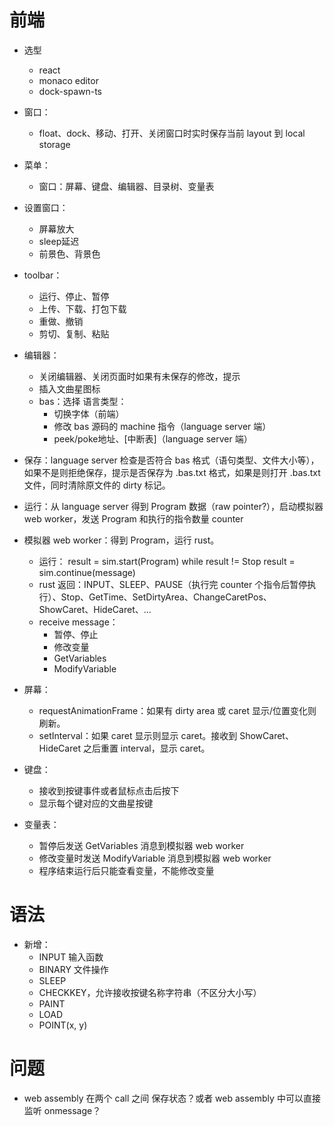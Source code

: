 # 前端
- 选型
    + react
    + monaco editor
    + dock-spawn-ts

    
- 窗口：
    
    + float、dock、移动、打开、关闭窗口时实时保存当前 layout 到 local storage
    
- 菜单：
    
    + 窗口：屏幕、键盘、编辑器、目录树、变量表
    
- 设置窗口：
    + 屏幕放大
    + sleep延迟
    + 前景色、背景色
    
- toolbar：
    + 运行、停止、暂停
    + 上传、下载、打包下载
    + 重做、撤销
    + 剪切、复制、粘贴
    
- 编辑器：
    + 关闭编辑器、关闭页面时如果有未保存的修改，提示
    + 插入文曲星图标
    + bas：选择 语言类型：
        - 切换字体（前端）
        - 修改 bas 源码的 machine 指令（language server 端）
        - peek/poke地址、\[中断表]（language server 端）
    
- 保存：language server 检查是否符合 bas 格式（语句类型、文件大小等），如果不是则拒绝保存，提示是否保存为 .bas.txt 格式，如果是则打开 .bas.txt 文件，同时清除原文件的 dirty 标记。

- 运行：从 language server 得到 Program 数据（raw pointer?），启动模拟器 web worker，发送 Program 和执行的指令数量 counter

- 模拟器 web worker：得到 Program，运行 rust。
    + 运行：
        result = sim.start(Program)
        while result != Stop
            result = sim.continue(message)
    + rust 返回：INPUT、SLEEP、PAUSE（执行完 counter 个指令后暂停执行）、Stop、GetTime、SetDirtyArea、ChangeCaretPos、ShowCaret、HideCaret、...
    + receive message：
        - 暂停、停止
        - 修改变量
        - GetVariables
        - ModifyVariable
    
- 屏幕：
    + requestAnimationFrame：如果有 dirty area 或 caret 显示/位置变化则刷新。
    + setInterval：如果 caret 显示则显示 caret。接收到 ShowCaret、HideCaret 之后重置 interval，显示 caret。
    
- 键盘：
    + 接收到按键事件或者鼠标点击后按下
    + 显示每个键对应的文曲星按键
    
- 变量表：
    + 暂停后发送 GetVariables 消息到模拟器 web worker
    + 修改变量时发送 ModifyVariable 消息到模拟器 web worker
    + 程序结束运行后只能查看变量，不能修改变量

# 语法
- 新增：
    - INPUT 输入函数
    - BINARY 文件操作
    - SLEEP
    - CHECKKEY，允许接收按键名称字符串（不区分大小写）
    - PAINT
    - LOAD
    - POINT(x, y)

# 问题
- web assembly 在两个 call 之间 保存状态？或者 web assembly 中可以直接监听 onmessage？